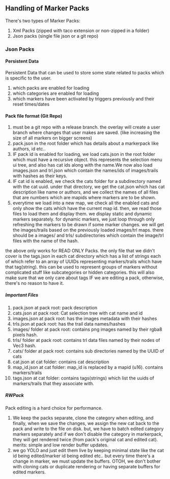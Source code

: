 ## Handling of Marker Packs

There's two types of Marker Packs:
1. Xml Packs (zipped with taco extension or non-zipped in a folder)
2. Json packs (single file json or a git repo)

### Json Packs
#### Persistent Data
Persistent Data that can be used to store some state related to packs which is specific to the user.
1. which packs are enabled for loading
2. which categories are enabled for loading
3. which markers have been activated by triggers previously and their reset times/dates

#### Pack file format (Git Repo)
1. must be a git repo with a release branch. the overlay will create a user branch where changes that user makes are saved. (like increasing the size of all markers on bigger screens)
2. pack.json in the root folder which has details about a markerpack like authors, id etc.. 
3. IF pack id is enabled for loading, we load cats.json in the root folder which must have a recursive object. this represents the selection menu ui tree, and also has cat ids along with the name.We now also load images.json and trl.json which contain the names/ids of images/trails with hashes as their keys. 
4. IF cat id is enabled, we check the cats folder for a subdirectory named with the cat uuid. under that directory, we get the cat.json which has cat description like name or authors, and we collect the names of all files that are numbers which are mapids where markers are to be shown.
5. everytime we load into a new map, we check all the enabled cats and only show the cats which have the current map id. then, we read those files to load them and display them. we display static and dynamic markers separately. for dynamic markers, we just loop through only refreshing the markers to be drawn if some marker changes. we will get the images/trails based on the previously loaded images/trl maps. there should be a images/ and trls/ subdirectories which contain the image/trl files with the name of the hash.


the above only works for READ ONLY Packs. the only file that we didn't cover is the tags.json in each cat directory which has a list of strings each of which refer to an array of UUIDs representing markers/trails which have that tag(string). this can be used to represent groups of markers without complicated stuff like subcategories or hidden categories. this will also make sure that we only care about tags IF we are editing a pack, otherwise, there's no reason to have it. 
##### Important Files
1. pack.json at pack root: pack description
2. cats.json at pack root: Cat selection tree with cat name and id
3. images.json at pack root: has the images metadata with their hashes
4. trls.json at pack root: has the trail data names/hashes
5. images/ folder at pack root: contains png images named by their rgba8 pixels hash.
6. trls/ folder at pack root: contains trl data files named by their nodes of Vec3 hash.
7. cats/ folder at pack root: contains sub directories named by the UUID of cats
8. cat.json at cat folder: contains cat description
9. map_id.json at cat folder: map_id is replaced by a mapid (u16). contains markers/trails 
10. tags.json at cat folder: contains tags(strings) which list the uuids of markers/trails that they associate with.

##### RWPack
Pack editing is a hard choice for performance. 
1. We keep the packs separate, clone the category when editing, and finally, when we save the changes, we assign the new cat back to the pack and write to the file on disk. but, we have to batch edited category markers separately and if we don't disable the category in markerpack, they will get rendered twice (from pack's original cat and edited cat). merits: simple and low render buffer updates. 
2. we go YOLO and just edit them live by keeping minimal state like the cat id being edited/marker id being edited etc.. but every time there's a change in marker, we must update the buffers. OTOH, we don't bother with cloning cats or duplicate rendering or having separate buffers for edited markers. 